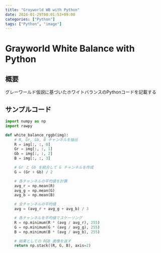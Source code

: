 ```yaml
---
title: "Grayworld WB with Python"
date: 2024-01-29T00:01:53+09:00
categories: ["Python"]
tags: ["Python", "image"]
---
```

# Grayworld White Balance with Python

## 概要

グレーワールド仮説に基づいたホワイトバランスのPythonコードを記載する

## サンプルコード

```python
import numpy as np
import rawpy

def white_balance_rggb(img):
    # R, Gr, Gb, B チャンネルを抽出
    R = img[:, :, 0]
    Gr = img[:, :, 1]
    Gb = img[:, :, 2]
    B = img[:, :, 3]

    # Gr と Gb を統合して G チャンネルを作成
    G = (Gr + Gb) / 2

    # 各チャンネルの平均値を計算
    avg_r = np.mean(R)
    avg_g = np.mean(G)
    avg_b = np.mean(B)

    # 全チャンネルの平均値
    avg = (avg_r + avg_g + avg_b) / 3

    # 各チャンネルを平均値でスケーリング
    R = np.minimum(R * (avg / avg_r), 255)
    G = np.minimum(G * (avg / avg_g), 255)
    B = np.minimum(B * (avg / avg_b), 255)

    # 結果としての RGB 画像を返す
    return np.stack((R, G, B), axis=2)

```